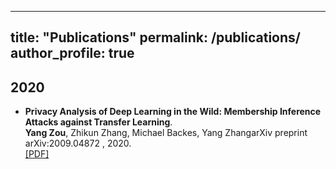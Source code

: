 <!-- ---
layout: archive
title: "Publications"
permalink: /publications/
author_profile: true
---

{% if author.googlescholar %}
  You can also find my articles on <u><a href="{{author.googlescholar}}">my Google Scholar profile</a>.</u>
{% endif %}

{% include base_path %}

{% for post in site.publications reversed %}
  {% include archive-single.html %}
{% endfor %} -->


---
title: "Publications"
permalink: /publications/
author_profile: true
---
## 2020
* <b>Privacy Analysis of Deep Learning in the Wild: Membership Inference Attacks against Transfer Learning</b>. <br>
<b>Yang Zou</b>, Zhikun Zhang, Michael Backes, Yang Zhang</i>arXiv preprint arXiv:2009.04872 , 2020.<br>
[[PDF]](https://arxiv.org/abs/2009.04872)
<!-- [[Poster]](https://lijian.ac.cn/files/2020_AAAI_ASKL/2020_AAAI_AKSL_poster.pdf)
[[Code]](https://github.com/superlj666/Automated-Spectral-Kernel-Learning) -->
<!-- * <b>Convolutional Spectral Kernel Learning</b>. Preprint.<br>
<b>Jian Li</b>, Yong Liu, Weiping Wang. <i>arXiv preprint arXiv:2002.12744 , 2020</i>.<br>
[[PDF]](https://arxiv.org/pdf/2002.12744) -->
